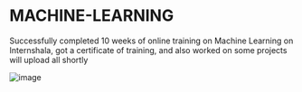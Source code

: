 # MACHINE-LEARNING
Successfully completed 10 weeks of online training on Machine Learning on Internshala, got a certificate of training, and also worked on some projects will upload all shortly



![image](https://user-images.githubusercontent.com/94695634/176987326-3ba91236-e3df-4ad4-86af-753cbd268380.png)

